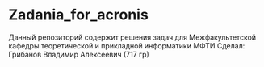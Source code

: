 # Zadania_for_acronis

Данный репозиторий содержит решения задач для Межфакультетской кафедры теоретической и прикладной информатики МФТИ
Сделал: Грибанов Владимир Алексеевич (717 гр)
